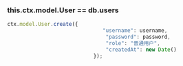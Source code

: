### this.ctx.model.User == db.users

```javascript
ctx.model.User.create({
                               "username": username, 
                                "password": password,
                                "role": "普通用户", 
                                "createdAt": new Date()
                            });
```


